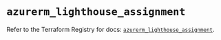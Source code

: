 # `azurerm_lighthouse_assignment`

Refer to the Terraform Registry for docs: [`azurerm_lighthouse_assignment`](https://registry.terraform.io/providers/hashicorp/azurerm/4.50.0/docs/resources/lighthouse_assignment).
